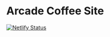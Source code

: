 
# Arcade Coffee Site

[![Netlify Status](https://api.netlify.com/api/v1/badges/034e9cf4-142e-4a5a-a9b6-72e133fa6c3d/deploy-status)](https://app.netlify.com/sites/arcade-coffee/deploys)
